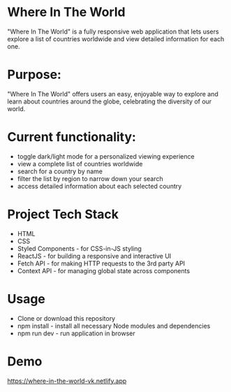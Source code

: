 
# Where In The World
"Where In The World" is a fully responsive web application that lets users explore a list of countries worldwide and view detailed information for each one.

# Purpose:
"Where In The World" offers users an easy, enjoyable way to explore and learn about countries around the globe, celebrating the diversity of our world.

# Current functionality:
* toggle dark/light mode for a personalized viewing experience
* view a complete list of countries worldwide
* search for a country by name
* filter the list by region to narrow down your search
* access detailed information about each selected country

# Project Tech Stack
* HTML
* CSS
* Styled Components - for CSS-in-JS styling
* ReactJS - for building a responsive and interactive UI
* Fetch API - for making HTTP requests to the 3rd party API
* Context API - for managing global state across components

# Usage
* Clone or download this repository
* npm install - install all necessary Node modules and dependencies
* npm run dev - run application in browser

# Demo
https://where-in-the-world-vk.netlify.app
